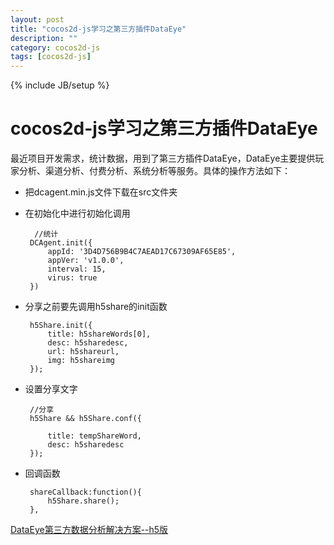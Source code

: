 ```yaml
---
layout: post
title: "cocos2d-js学习之第三方插件DataEye"
description: ""
category: cocos2d-js
tags: [cocos2d-js]
---
```

{% include JB/setup %}

cocos2d-js学习之第三方插件DataEye
==================

最近项目开发需求，统计数据，用到了第三方插件DataEye，DataEye主要提供玩家分析、渠道分析、付费分析、系统分析等服务。具体的操作方法如下：

 * 把dcagent.min.js文件下载在src文件夹

 * 在初始化中进行初始化调用
 
         //统计
        DCAgent.init({
            appId: '3D4D756B9B4C7AEAD17C67309AF65E85',
            appVer: 'v1.0.0',
            interval: 15,
            virus: true
        })

 * 分享之前要先调用h5share的init函数
    
        h5Share.init({
            title: h5shareWords[0],
            desc: h5sharedesc,
            url: h5shareurl,
            img: h5shareimg
        });


 * 设置分享文字

        //分享
        h5Share && h5Share.conf({

            title: tempShareWord,
            desc: h5sharedesc
        });

 * 回调函数

        shareCallback:function(){
            h5Share.share();
        },


[DataEye第三方数据分析解决方案--h5版](http://www.dataeye.com/)

